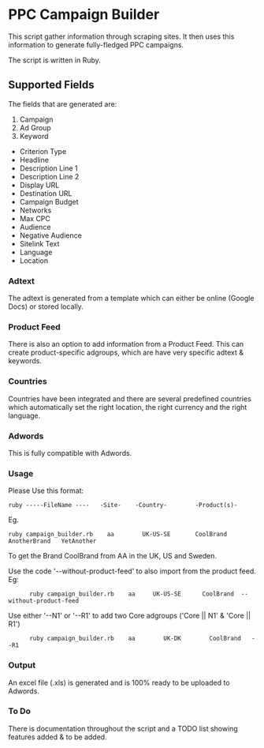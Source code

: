 # PPC Campaign Builder

This script gather information through scraping sites. It then uses this information to generate fully-fledged PPC campaigns.

The script is written in Ruby.

## Supported Fields

The fields that are generated are:

1. Campaign
2. Ad Group
3. Keyword
- Criterion Type
- Headline
- Description Line 1
- Description Line 2
- Display URL
- Destination URL
- Campaign Budget
- Networks
- Max CPC
- Audience
- Negative Audience
- Sitelink Text
- Language
- Location 

### Adtext

The adtext is generated from a template which can either be online (Google Docs) or stored locally. 

### Product Feed

There is also an option to add information from a Product Feed. This can create product-specific adgroups, which are have very specific adtext & keywords.

### Countries

Countries have been integrated and there are several predefined countries which automatically set the right location, the right currency and the right language.

### Adwords

This is fully compatible with Adwords.

### Usage
    
Please Use this format:

   `ruby -----FileName ----   -Site-    -Country-        -Product(s)-`

   Eg.

    ruby campaign_builder.rb    aa        UK-US-SE       CoolBrand    AnotherBrand   YetAnother

To get the Brand CoolBrand from AA in the UK, US and Sweden. 

  Use the code '--without-product-feed' to also import from the product feed. Eg:

          ruby campaign_builder.rb    aa     UK-US-SE      CoolBrand  --without-product-feed

  Use either '--N1' or '--R1' to add two Core adgroups ('Core || N1' & 'Core || R1')

          ruby campaign_builder.rb    aa        UK-DK        CoolBrand   --R1

### Output

An excel file (.xls) is generated and is 100% ready to be uploaded to Adwords.

### To Do

There is documentation throughout the script and a TODO list showing features added & to be added.
